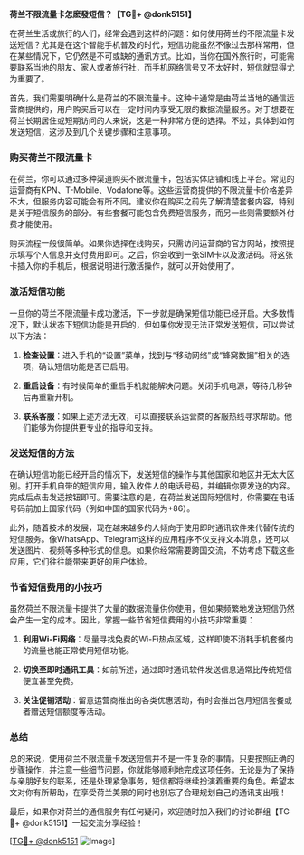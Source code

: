 **荷兰不限流量卡怎麽發短信？【TG💪+ @donk5151】**

在荷兰生活或旅行的人们，经常会遇到这样的问题：如何使用荷兰的不限流量卡发送短信？尤其是在这个智能手机普及的时代，短信功能虽然不像过去那样常用，但在某些情况下，它仍然是不可或缺的通讯方式。比如，当你在国外旅行时，可能需要联系当地的朋友、家人或者旅行社，而手机网络信号又不太好时，短信就显得尤为重要了。

首先，我们需要明确什么是荷兰的不限流量卡。这种卡通常是由荷兰当地的通信运营商提供的，用户购买后可以在一定时间内享受无限的数据流量服务。对于想要在荷兰长期居住或短期访问的人来说，这是一种非常方便的选择。不过，具体到如何发送短信，这涉及到几个关键步骤和注意事项。

### **购买荷兰不限流量卡**

在荷兰，你可以通过多种渠道购买不限流量卡，包括实体店铺和线上平台。常见的运营商有KPN、T-Mobile、Vodafone等。这些运营商提供的不限流量卡价格差异不大，但服务内容可能会有所不同。建议你在购买之前先了解清楚套餐内容，特别是关于短信服务的部分。有些套餐可能包含免费短信服务，而另一些则需要额外付费才能使用。

购买流程一般很简单。如果你选择在线购买，只需访问运营商的官方网站，按照提示填写个人信息并支付费用即可。之后，你会收到一张SIM卡以及激活码。将这张卡插入你的手机后，根据说明进行激活操作，就可以开始使用了。

### **激活短信功能**

一旦你的荷兰不限流量卡成功激活，下一步就是确保短信功能已经开启。大多数情况下，默认状态下短信功能是开启的，但如果你发现无法正常发送短信，可以尝试以下方法：

1. **检查设置**：进入手机的“设置”菜单，找到与“移动网络”或“蜂窝数据”相关的选项，确认短信功能是否已启用。
   
2. **重启设备**：有时候简单的重启手机就能解决问题。关闭手机电源，等待几秒钟后再重新开机。

3. **联系客服**：如果上述方法无效，可以直接联系运营商的客服热线寻求帮助。他们能够为你提供更专业的指导和支持。

### **发送短信的方法**

在确认短信功能已经开启的情况下，发送短信的操作与其他国家和地区并无太大区别。打开手机自带的短信应用，输入收件人的电话号码，并编辑你要发送的内容。完成后点击发送按钮即可。需要注意的是，在荷兰发送国际短信时，你需要在电话号码前加上国家代码（例如中国的国家代码为+86）。

此外，随着技术的发展，现在越来越多的人倾向于使用即时通讯软件来代替传统的短信服务。像WhatsApp、Telegram这样的应用程序不仅支持文本消息，还可以发送图片、视频等多种形式的信息。如果你经常需要跨国交流，不妨考虑下载这些应用，它们往往能带来更好的用户体验。

### **节省短信费用的小技巧**

虽然荷兰不限流量卡提供了大量的数据流量供你使用，但如果频繁地发送短信仍然会产生一定的成本。因此，掌握一些节省短信费用的小技巧非常重要：

1. **利用Wi-Fi网络**：尽量寻找免费的Wi-Fi热点区域，这样即使不消耗手机套餐内的流量也能正常使用短信功能。

2. **切换至即时通讯工具**：如前所述，通过即时通讯软件发送信息通常比传统短信便宜甚至免费。

3. **关注促销活动**：留意运营商推出的各类优惠活动，有时会推出包月短信套餐或者赠送短信额度等活动。

### **总结**

总的来说，使用荷兰不限流量卡发送短信并不是一件复杂的事情。只要按照正确的步骤操作，并注意一些细节问题，你就能够顺利地完成这项任务。无论是为了保持与亲朋好友的联系，还是处理紧急事务，短信都将继续扮演着重要的角色。希望本文对你有所帮助，在享受荷兰美景的同时也别忘了合理规划自己的通讯支出哦！

最后，如果你对荷兰的通信服务有任何疑问，欢迎随时加入我们的讨论群组【TG💪+ @donk5151】一起交流分享经验！ 

[[TG💪+ @donk5151](https://t.me/s/donk5151) ![Image](https://i.postimg.cc/rwNCRYN7/Snipaste-2025-04-30-17-27-05.png)]